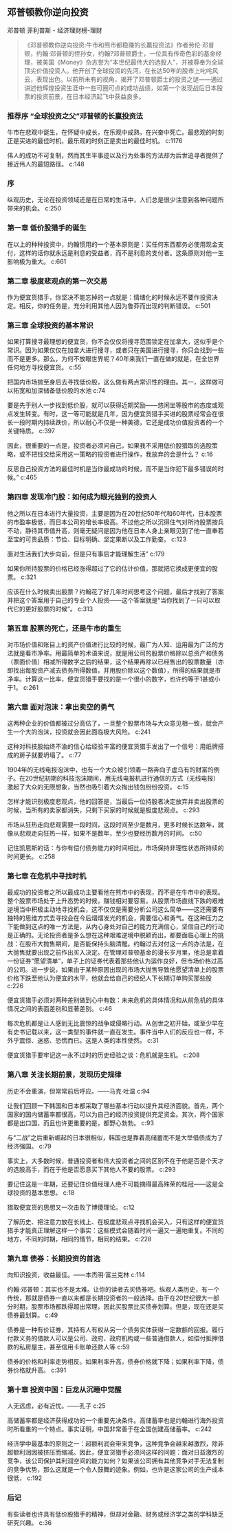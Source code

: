 ## 邓普顿教你逆向投资

邓普顿 菲利普斯  -  经济理财榜-理财

> 《邓普顿教你逆向投资:牛市和熊市都稳赚的长赢投资法》作者劳伦·邓普顿，约翰·邓普顿的侄孙女，约翰?邓普顿爵士，一位具有传奇色彩的基金经理，被美国《Money》杂志誉为“本世纪最伟大的选股人”，并被尊奉为全球顶尖价值投资人。他开创了全球投资的先河，在长达50年的股市上叱咤风云，表现出色。以前所未有的视角，揭开了邓普顿爵士的投资之谜——通过讲述他辉煌投资生涯中一些可圈可点的成功战绩，如第一个发现战后日本股票的投资前景，在日本经济起飞中获益良多。


### 推荐序 “全球投资之父”邓普顿的长赢投资法

牛市在悲观中诞生，在怀疑中成长，在乐观中成熟，在兴奋中死亡。最悲观的时刻正是买进的最佳时机，最乐观的时刻正是卖出的最佳时机。 c:1176

伟人的成功不可复制，然而其生平事迹以及行为处事的方法却为后世追寻者提供了接近伟人的最短路径。 c:148

### 序

纵观历史，无论在投资领域还是在日常的生活中，人们总是很少注意到各种问题所带来的机会。 c:250

### 第一章 低价股猎手的诞生

在以上的种种投资中，约翰惯用的一个基本原则是：买任何东西都务必使用现金支付，这样的话你就永远是利息的受益者，而不是利息的支付者。这条原则对他一生影响极为重大。 c:661

### 第二章 极度悲观点的第一次交易

作为便宜货猎手，你坚决不能忘掉的一点就是：情绪化的时候永远不要作投资决定。相反，你的任务是，充分利用其他人因为鲁莽而出现的判断错误。 c:501

### 第三章 全球投资的基本常识

如果打算搜寻最理想的便宜货，你不会仅仅将搜寻范围锁定在加拿大，这似乎是个常识。因为如果仅仅在加拿大进行搜寻，或者只在美国进行搜寻，你只会找到一些而不是更多。那么，为何不放眼世界呢？40年来我们一直在做的就是，在全世界任何地方寻找便宜货。 c:55

把国内市场抛至身后去寻找低价股，这么做有两点常识性的理由。其一，这样做可以拓宽和加深储备低价股的水池 c:74

要是先于别人一步找到低价股，就可以获得近期奖励——悠闲坐等股市的态度或观点发生转变。有时，这一等可能就是几年，因为便宜货猎手买进的股票经常会在很长一段时期内持续跌价，所以耐心不仅是一种美德，它还是成功价值投资者的一个关键特质。 c:397

因此，很重要的一点是，投资者必须问自己，如果我不采用低价股猎取的选股策略，或不把钱交给采用这一策略的投资者进行操作，我放弃的会是什么？ c:16

反思自己投资方法的最佳时机是当你最成功的时候，而不是当你犯下最多错误的时候。” c:465

### 第四章 发现冷门股：如何成为眼光独到的投资人

他之所以在日本进行大量投资，主要是因为在20世纪50年代和60年代，日本股票的市盈率极低，而日本公司的增长率极高。不过他之所以沉得住气对所持股票按兵不动，静待其市值升高，则毫无疑问是因为他在日本人身上亲眼见到了他一直奉若至宝的可贵品质：节俭、目标明确、坚定果断以及工作勤奋。 c:123

面对生活我们大步向前，但是只有事后才能理解生活” c:179

如果你所持股票的价格已经涨得超过了它的估计价值，那就把它换成更便宜的股票。 c:321

应该在什么时候卖出股票？约翰花了好几年时间思考这个问题，最后才找到了答案并把这个答案用于自己的专业个人投资——这个答案就是“当你找到了一只可以取代它的更好股票的时候”。 c:313

### 第五章 股票的死亡，还是牛市的重生

对市场价值和账目上的资产价值进行比较的时候，最广为人知、运用最为广泛的方法就是看市净率。用最简单的术语来说，就是用公司的股票价格除以总资产和债务（票面价值）相减所得数字之后的结果，这个结果再除以已经售出的股票数量（亦即找出每股资产减去债务所得数值，并用股价除以这个数值），所得的结果就是市净率。计算这一比率，便宜货猎手要找的是一个很小的数字，也许约等于1甚或小于1。 c:261

### 第六章 面对泡沫：拿出卖空的勇气

这两种企业的价值都被过分高估了，一旦整个股票市场与大众意见相一致，就会产生一个大的泡沫，投资就会因此面临极大风险。 c:241

这种对科技股始终不渝的信心给经验丰富的便宜货猎手发出了一个信号：用纸牌搭成的房子就要坍塌了。 c:77

1904年的无线电报泡沫中，也有一个大众被引领着一路奔向子虚乌有的财富的例子。在20世纪初期的科技泡沫期间，用无线电报机进行通信的方式（无线电报）激起了大众的无限想象，当然也吸引着大众掏出钱包纷纷投资。 c:15

怎样才能识别极度悲观点，他的回答是，当最后一位持股者决定放弃并卖出股票的时候，当所有的卖家都消失，只剩下买家的时候就是极度悲观点。 c:293

市场从狂热走向悲观需要一段时间，这段时间至少是数月，更多时候长达数年，就像从悲观走向狂热一样，如果不是数年，至少也要经历数月的时间。 c:50

记住凯恩斯的话：与你有偿付债务能力的时间相比，市场保持非理性状态所持续的时间更长。 c:258

### 第七章 在危机中寻找时机

最成功的投资者之所以最成功主要看他在熊市中的表现，而不是在牛市中的表现。整个股票市场处于上升态势的时候，赚钱相对要容易。从股票市场直线下跌的艰难逆境当中积极主动地寻找机会，这不仅仅是需要分析公司这么简单——这还需要有独特的思维方式去寻找会在今后熠熠发光的机会，需要信心和勇气。在这种压力之下能做到这点的唯一方法是，从内心身处对自己的能力充满信心，坚信自己的行动是正确的。无论投资者是多么想在这种艰难逆境中脱颖而出，都要面临心理上的挑战：在股市大抛售期间，是否能保持头脑清醒。约翰过去对付这一点的办法是，在大抛售就要出现之前作出买入决定。在管理邓普顿基金的漫长岁月里，他总是拿着一份证券“愿望清单”，单子上的证券代表着那些他认为运作良好，但市场价格过高的公司。进一步说，如果由于某种原因出现的市场大抛售导致他愿望清单上的股票价格下跌至他认为便宜的水平，他就会给自己的经纪人下长期订单购买那些股 c:226

便宜货猎手必须对两种差别做到心中有数：未来危机的具体情况和从前危机的具体情况之间的表面差别和显著差别。 c:46

每次危机都是让人感到无比震惊的战争或侵略行动。从创世之初开始，或至少早在有史书记载以来，这一类型的事件就一直在发生。事件当中人们的反应也一样，不外乎震惊、迷惑、恐慌而已。这是人类的本性使然。
 c:31

便宜货猎手要牢记这一永不过时的历史经验之谈：危机就是生机。 c:208

### 第八章 关注长期前景，发现历史规律

历史不会重演，但常常前后呼应。——马克·吐温 c:94

让我们回顾一下韩国和日本都采取了哪些基本行动以提升其经济面貌。首先，两个国家的国内储蓄率都很高，可以为自己的经济投资提供充足资金。其次，两个国家都是出口国，而且也许更重要的是，都野心勃勃。 c:93

与“二战”之后重新崛起的日本很相似，韩国也是靠着高储蓄而不是大举借债成为了经济强国。 c:79

事实上，大多数时候，普通投资者和伟大投资者之间的区别不在于他是否是个天才的选股高手，而在于他是否愿意买下其他人不要的股票。 c:293

要记住这是一年期，还要记住价值经理人绝不可能摘得最高殊荣的桂冠——这是全球投资的基本思想。 c:18

猎取便宜货的思想又一次击败了博傻理论。 c:12

了解历史、把注意力放在长线上、在极度悲观点寻找机会买入，只有这样的便宜货猎手才能真正理解这样一个事实：这些模式会随着时间一遍又一遍地重复。不同的地方，不同的时期，相同的情节，相同的结果。 c:228

### 第九章 债券：长期投资的首选

向知识投资，收益最佳。——本杰明·富兰克林 c:114

约翰·邓普顿：其实也不是太难。让你的读者去买债券吧。纵观人类历史，有一个传统，那就是债券一直以来都是长期投资者的一般选择。由于在20世纪很大一部分时期，股票市场都跌得超出常理，因此买股票比买债券划算。但是，现在还是买债券最划算。 c:49

债券是一种有价证券，其持有人有权从另一个债务实体获得一定数额的回报。履行付款义务的借款人可以是公司、政府、政府机构或一些普通借款人，如偿付抵押借款的私房屋主，甚至信用卡账单还款人等 c:59

债券的价格和利率走势相反。如果利率升高，债券价格就下降；如果利率下降，债券价格就升高。 c:391

### 第十章 投资中国：巨龙从沉睡中觉醒

人无远虑，必有近忧。——孔子 c:25

高储蓄率都是经济获得成功的一个重要先决条件。高储蓄率也是约翰进行海外投资时所看重的一个特点。事实证明，中国非常善于在全国创建高储蓄率。 c:242

经济学中最基本的原则之一：超额利润会带来竞争，这种竞争会越来越激烈，除非超额利润因被挤压而缩减。因此，便宜货猎手必须问这样的问题：面对日益激烈的竞争，该公司保护其利润空间的能力如何？如果该公司拥有其他竞争对手无法复制的竞争优势，那么这就是一个令人鼓舞的迹象。例如，也许是这家公司的生产成本很低， c:192

### 后记

有些读者也许具有低价股猎手的精神，但却对金融、财务或经济学之类的学科缺乏研究兴趣。 c:36
